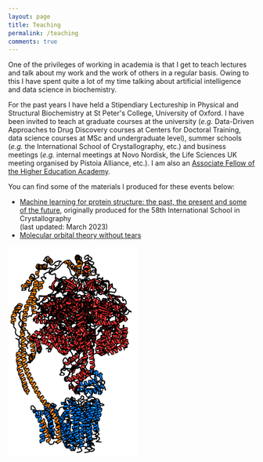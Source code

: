 ```yaml
---
layout: page
title: Teaching
permalink: /teaching
comments: true
---
```


<div class="row justify-content-between">
<div class="col-md-8 pr-5">

<p>One of the privileges of working in academia is that I get to teach lectures and talk about my work and the work of others in a regular basis. Owing to this I have spent quite a lot of my time talking about artificial intelligence and data science in biochemistry.</p>

<p>For the past years I have held a Stipendiary Lectureship in Physical and Structural Biochemistry at St Peter's College, University of Oxford. I have been invited to teach at graduate courses at the university (<i>e.g.</i> Data-Driven Approaches to Drug Discovery courses at Centers for Doctoral Training, data science courses at MSc and undergraduate level), summer schools (<i>e.g.</i> the International School of Crystallography, etc.) and business meetings (<i>e.g.</i> internal meetings at Novo Nordisk, the Life Sciences UK meeting organised by Pistoia Alliance, etc.). I am also an <a href="https://www.advance-he.ac.uk/fellowship/associate-fellowship">Associate Fellow of the Higher Education Academy</a>.</p>

<p>You can find some of the materials I produced for these events below:</p>

<ul>
<li><a href="/ai4proteins">Machine learning for protein structure: the past, the present and some of the future</a>, originally produced for the 58th International School in Crystallography <br>(last updated: March 2023)</li>
<li><a href="">Molecular orbital theory without tears</a></li>
</ul>

</div>


<div class="col-md-4 text-center">
<img src="assets/images/atp-synthase.png" style="width:264px" />
</div>
</div>

